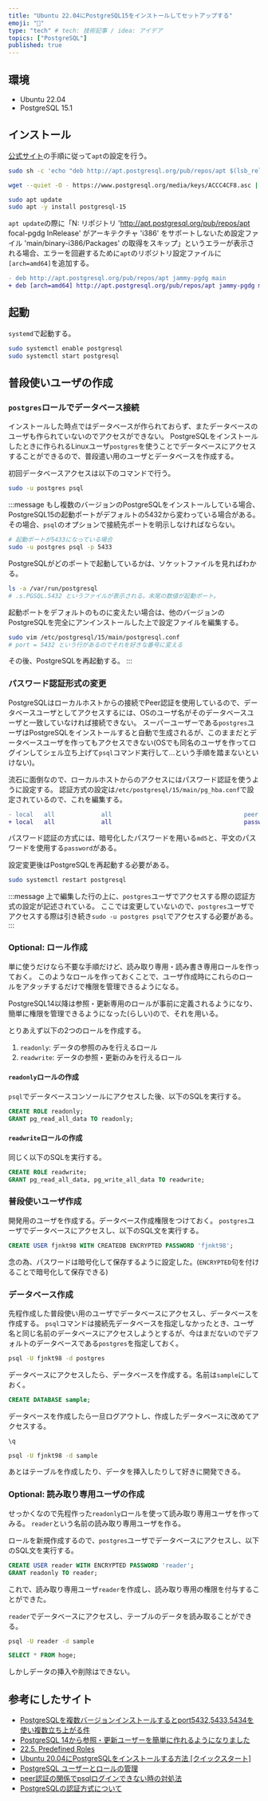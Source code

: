 ```yaml
---
title: "Ubuntu 22.04にPostgreSQL15をインストールしてセットアップする"
emoji: "🐘"
type: "tech" # tech: 技術記事 / idea: アイデア
topics: ["PostgreSQL"]
published: true
---
```


## 環境

- Ubuntu 22.04
- PostgreSQL 15.1

## インストール

[公式サイト](https://www.postgresql.org/download/linux/ubuntu/)の手順に従って`apt`の設定を行う。

```bash
sudo sh -c 'echo "deb http://apt.postgresql.org/pub/repos/apt $(lsb_release -cs)-pgdg main" > /etc/apt/sources.list.d/pgdg.list'

wget --quiet -O - https://www.postgresql.org/media/keys/ACCC4CF8.asc | sudo apt-key add -

sudo apt update
sudo apt -y install postgresql-15
```

`apt update`の際に「N: リポジトリ 'http://apt.postgresql.org/pub/repos/apt focal-pgdg InRelease' がアーキテクチャ  'i386' をサポートしないため設定ファイル 'main/binary-i386/Packages' の取得をスキップ」というエラーが表示される場合、エラーを回避するために`apt`のリポジトリ設定ファイルに`[arch=amd64]`を追加する。

```diff
- deb http://apt.postgresql.org/pub/repos/apt jammy-pgdg main
+ deb [arch=amd64] http://apt.postgresql.org/pub/repos/apt jammy-pgdg main
```

## 起動

`systemd`で起動する。

```bash
sudo systemctl enable postgresql
sudo systemctl start postgresql
```

## 普段使いユーザの作成

### `postgres`ロールでデータベース接続

インストールした時点ではデータベースが作られておらず、またデータベースのユーザも作られていないのでアクセスができない。
PostgreSQLをインストールしたときに作られるLinuxユーザ`postgres`を使うことでデータベースにアクセスすることができるので、普段遣い用のユーザとデータベースを作成する。

初回データベースアクセスは以下のコマンドで行う。

```bash
sudo -u postgres psql
```

:::message
もし複数のバージョンのPostgreSQLをインストールしている場合、PostgreSQL15の起動ポートがデフォルトの5432から変わっている場合がある。
その場合、`psql`のオプションで接続先ポートを明示しなければならない。

```bash
# 起動ポートが5433になっている場合
sudo -u postgres psql -p 5433
```

PostgreSQLがどのポートで起動しているかは、ソケットファイルを見ればわかる。

```bash
ls -a /var/run/postgresql
# .s.PGSQL.5432 というファイルが表示される。末尾の数値が起動ポート。
```

起動ポートをデフォルトのものに変えたい場合は、他のバージョンのPostgreSQLを完全にアンインストールした上で設定ファイルを編集する。

```bash
sudo vim /etc/postgresql/15/main/postgresql.conf
# port = 5432 という行があるのでそれを好きな番号に変える
```

その後、PostgreSQLを再起動する。
:::

### パスワード認証形式の変更

PostgreSQLはローカルホストからの接続でPeer認証を使用しているので、データベースユーザとしてアクセスするには、OSのユーザ名がそのデータベースユーザと一致していなければ接続できない。
スーパーユーザーである`postgres`ユーザはPostgreSQLをインストールすると自動で生成されるが、このままだとデータベースユーザを作ってもアクセスできない(OSでも同名のユーザを作ってログインしてシェル立ち上げて`psql`コマンド実行して...という手順を踏まないといけない)。

流石に面倒なので、ローカルホストからのアクセスにはパスワード認証を使うように設定する。
認証方式の設定は`/etc/postgresql/15/main/pg_hba.conf`で設定されているので、これを編集する。

```diff
- local   all             all                                     peer
+ local   all             all                                     password
```

パスワード認証の方式には、暗号化したパスワードを用いる`md5`と、平文のパスワードを使用する`password`がある。

設定変更後はPostgreSQLを再起動する必要がある。

```bash
sudo systemctl restart postgresql
```

:::message
上で編集した行の上に、`postgres`ユーザでアクセスする際の認証方式の設定が記述されている。
ここでは変更していないので、`postgres`ユーザでアクセスする際は引き続き`sudo -u postgres psql`でアクセスする必要がある。
:::

### Optional: ロール作成

単に使うだけなら不要な手順だけど、読み取り専用・読み書き専用ロールを作っておく。
このようなロールを作っておくことで、ユーザ作成時にこれらのロールをアタッチするだけで権限を管理できるようになる。

PostgreSQL14以降は参照・更新専用のロールが事前に定義されるようになり、簡単に権限を管理できるようになった(らしい)ので、それを用いる。

とりあえず以下の2つのロールを作成する。

1. `readonly`: データの参照のみを行えるロール
2. `readwrite`: データの参照・更新のみを行えるロール

#### `readonly`ロールの作成

`psql`でデータベースコンソールにアクセスした後、以下のSQLを実行する。

```sql
CREATE ROLE readonly;
GRANT pg_read_all_data TO readonly;
```

#### `readwrite`ロールの作成

同じく以下のSQLを実行する。

```sql
CREATE ROLE readwrite;
GRANT pg_read_all_data, pg_write_all_data TO readwrite;
```

### 普段使いユーザ作成

開発用のユーザを作成する。データベース作成権限をつけておく。
`postgres`ユーザでデータベースにアクセスし、以下のSQL文を実行する。

```sql
CREATE USER fjnkt98 WITH CREATEDB ENCRYPTED PASSWORD 'fjnkt98';
```

念の為、パスワードは暗号化して保存するように設定した。(`ENCRYPTED`句を付けることで暗号化して保存できる)

### データベース作成

先程作成した普段使い用のユーザでデータベースにアクセスし、データベースを作成する。
`psql`コマンドは接続先データベースを指定しなかったとき、ユーザ名と同じ名前のデータベースにアクセスしようとするが、今はまだないのでデフォルトのデータベースである`postgres`を指定しておく。

```bash
psql -U fjnkt98 -d postgres
```

データベースにアクセスしたら、データベースを作成する。名前は`sample`にしておく。

```sql
CREATE DATABASE sample;
```

データベースを作成したら一旦ログアウトし、作成したデータベースに改めてアクセスする。

```sql
\q
```

```bash
psql -U fjnkt98 -d sample
```

あとはテーブルを作成したり、データを挿入したりして好きに開発できる。

### Optional: 読み取り専用ユーザの作成

せっかくなので先程作った`readonly`ロールを使って読み取り専用ユーザを作ってみる。
`reader`という名前の読み取り専用ユーザを作る。

ロールを新規作成するので、`postgres`ユーザでデータベースにアクセスし、以下のSQL文を実行する。

```sql
CREATE USER reader WITH ENCRYPTED PASSWORD 'reader';
GRANT readonly TO reader;
```

これで、読み取り専用ユーザ`reader`を作成し、読み取り専用の権限を付与することができた。

`reader`でデータベースにアクセスし、テーブルのデータを読み取ることができる。

```bash
psql -U reader -d sample
```

```sql
SELECT * FROM hoge;
```

しかしデータの挿入や削除はできない。

## 参考にしたサイト

- [PostgreSQLを複数バージョンインストールするとport5432,5433,5434を使い複数立ち上がる件](https://qiita.com/daijinload/items/7396820f120ab8db3501)
- [PostgreSQL 14から参照・更新ユーザーを簡単に作れるようになりました](https://dev.classmethod.jp/articles/create-read-only-postgres-user-with-predefined-roles/)
- [22.5. Predefined Roles](https://www.postgresql.org/docs/14/predefined-roles.html)
- [Ubuntu 20.04にPostgreSQLをインストールする方法 [クイックスタート]](https://www.digitalocean.com/community/tutorials/how-to-install-postgresql-on-ubuntu-20-04-quickstart-ja)
- [PostgreSQL ユーザーとロールの管理](https://aws.amazon.com/jp/blogs/news/managing-postgresql-users-and-roles/)
- [peer認証の関係でpsqlログインできない時の対処法](https://qiita.com/tomlla/items/9fa2feab1b9bd8749584)
- [PostgreSQLの認証方式について](https://artisan.hatenablog.com/entry/20130702/1372784087)